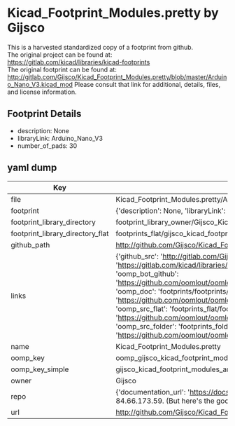 # Kicad_Footprint_Modules.pretty by Gijsco  
This is a harvested standardized copy of a footprint from github.  
The original project can be found at:  
https://gitlab.com/kicad/libraries/kicad-footprints  
The original footprint can be found at:
http://gitlab.com/Gijsco/Kicad_Footprint_Modules.pretty/blob/master/Arduino_Nano_V3.kicad_mod
Please consult that link for additional, details, files, and license information.  
## Footprint Details
* description: None  
* libraryLink: Arduino_Nano_V3  
* number_of_pads: 30  
## yaml dump  
| Key | Value |  
| --- | --- |  
| file | Kicad_Footprint_Modules.pretty/Arduino_Nano_V3.kicad_mod |  
| footprint | {'description': None, 'libraryLink': 'Arduino_Nano_V3', 'number_of_pads': 30} |  
| footprint_library_directory | footprint_library_owner/Gijsco_Kicad_Footprint_Modules.pretty |  
| footprint_library_directory_flat | footprints_flat/gijsco_kicad_footprint_modules_arduino_nano_v3/working |  
| github_path | http://github.com/Gijsco/Kicad_Footprint_Modules.pretty/blob/master/Arduino_Nano_V3.kicad_mod |  
| links | {'github_src': 'http://gitlab.com/Gijsco/Kicad_Footprint_Modules.pretty/blob/master/Arduino_Nano_V3.kicad_mod', 'github_src_repo': 'https://gitlab.com/kicad/libraries/kicad-footprints', 'oomp_bot': 'footprints/gijsco_kicad_footprint_modules_arduino_nano_v3/working', 'oomp_bot_github': 'https://github.com/oomlout/oomlout_oomp_footprint_bot/tree/main/footprints/gijsco_kicad_footprint_modules_arduino_nano_v3/working', 'oomp_doc': 'footprints/footprints/Gijsco/Kicad_Footprint_Modules/Arduino_Nano_V3/working/', 'oomp_doc_github': 'https://github.com/oomlout/oomlout_oomp_footprint_doc/tree/main/footprints/footprints/Gijsco/Kicad_Footprint_Modules/Arduino_Nano_V3/working', 'oomp_src_flat': 'footprints_flat/footprints_flat/gijsco_kicad_footprint_modules_arduino_nano_v3/working', 'oomp_src_flat_github': 'https://github.com/oomlout/oomlout_oomp_footprint_src/tree/main/footprints_flat/gijsco_kicad_footprint_modules_arduino_nano_v3/working', 'oomp_src_folder': 'footprints_folder/footprints_folder/Gijsco/Kicad_Footprint_Modules/Arduino_Nano_V3/working', 'oomp_src_folder_github': 'https://github.com/oomlout/oomlout_oomp_footprint_src/tree/main/footprints_folder/Gijsco/Kicad_Footprint_Modules/Arduino_Nano_V3/working'} |  
| name | Kicad_Footprint_Modules.pretty |  
| oomp_key | oomp_gijsco_kicad_footprint_modules_arduino_nano_v3 |  
| oomp_key_simple | gijsco_kicad_footprint_modules_arduino_nano_v3 |  
| owner | Gijsco |  
| repo | {'documentation_url': 'https://docs.github.com/rest/overview/resources-in-the-rest-api#rate-limiting', 'message': "API rate limit exceeded for 84.66.173.59. (But here's the good news: Authenticated requests get a higher rate limit. Check out the documentation for more details.)"} |  
| url | http://github.com/Gijsco/Kicad_Footprint_Modules.pretty |  

